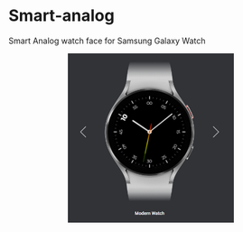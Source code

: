 # Smart-analog
Smart Analog watch face for Samsung Galaxy Watch

<div align="center">
 <a href="https://github.com/alzemand">
 <img height="300px" src="https://github.com/Alzemand/Smart-analog/blob/main/rel%C3%B3gio.png"/>
</div>
